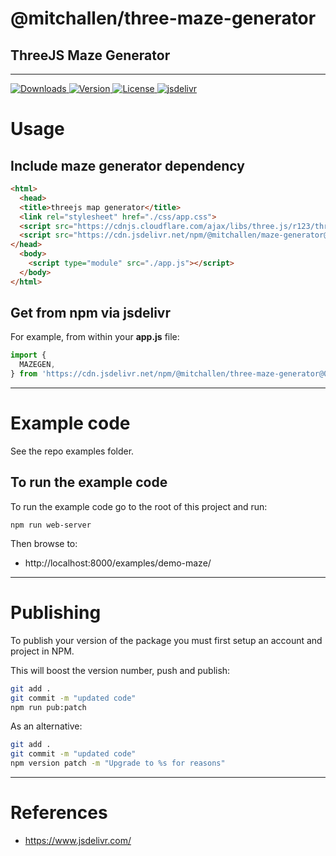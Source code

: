# @mitchallen/three-maze-generator
ThreeJS Maze Generator
--

* * * 

<p align="left">
  <a href="https://npmjs.com/package/@mitchallen/three-maze-generator">
    <img src="http://img.shields.io/npm/dt/@mitchallen/three-maze-generator.svg?style=flat-square" alt="Downloads">
  </a>
  <a href="https://npmjs.org/package/@mitchallen/three-maze-generator">
    <img src="http://img.shields.io/npm/v/@mitchallen/three-maze-generator.svg?style=flat-square" alt="Version">
  </a>
  <a href="https://npmjs.com/package/@mitchallen/three-maze-generator">
    <img src="https://img.shields.io/npm/l/@mitchallen/three-maze-generator.svg?style=flat-square" alt="License">
  </a>
  <a href="https://www.jsdelivr.com/package/npm/@mitchallen/three-maze-generator">
    <img src="https://data.jsdelivr.com/v1/package/npm/@mitchallen/three-maze-generator/badge" alt="jsdelivr">
  </a>
</p>

# Usage

## Include maze generator dependency

```html
<html>
  <head>
  <title>threejs map generator</title>
  <link rel="stylesheet" href="./css/app.css">
  <script src="https://cdnjs.cloudflare.com/ajax/libs/three.js/r123/three.min.js"></script>
  <script src="https://cdn.jsdelivr.net/npm/@mitchallen/maze-generator@0.1.25/dist/maze-generator.min.js"></script>    
</head>
  <body>
    <script type="module" src="./app.js"></script>
  </body>
</html>
```

## Get from npm via jsdelivr 

For example, from within your **app.js** file:

```js
import {
  MAZEGEN,
} from 'https://cdn.jsdelivr.net/npm/@mitchallen/three-maze-generator@0.1.1/dist/three-maze-generator.modern.js'
```

* * *

# Example code

See the repo examples folder. 

## To run the example code

To run the example code go to the root of this project and run:

```
npm run web-server
```

Then browse to:

* http://localhost:8000/examples/demo-maze/

* * *

# Publishing

To publish your version of the package you must first setup an account and project in NPM.

This will boost the version number, push and publish:

```sh
git add .
git commit -m "updated code"
npm run pub:patch
```

As an alternative:

```sh
git add .
git commit -m "updated code"
npm version patch -m "Upgrade to %s for reasons"
```

* * * 

# References

* https://www.jsdelivr.com/